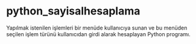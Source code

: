 # python_sayisalhesaplama
 Yapılmak istenilen işlemleri bir menüde kullanıcıya sunan ve bu menüden seçilen işlem türünü kullanıcıdan girdi alarak hesaplayan Python programı. 
